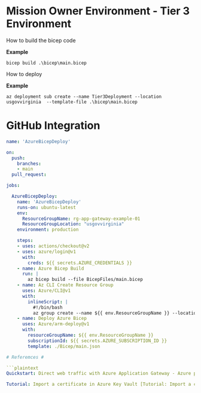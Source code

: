 # Mission Owner Environment - Tier 3 Environment #

How to build the bicep code

**Example** 

```plaintext
bicep build .\bicep\main.bicep
```

How to deploy

**Example**

```plaintext
az deployment sub create --name Tier3Deployment --location usgovvirginia  --template-file .\bicep\main.bicep
```

# GitHub Integration #

```Yaml
name: 'AzureBicepDeploy'

on:
  push:
    branches:
    - main
  pull_request:

jobs:

  AzureBicepDeploy:
    name: 'AzureBicepDeploy'
    runs-on: ubuntu-latest
    env:
      ResourceGroupName: rg-app-gateway-example-01
      ResourceGroupLocation: "usgovvirginia"
    environment: production

    steps:
    - uses: actions/checkout@v2
    - uses: azure/login@v1
      with:
        creds: ${{ secrets.AZURE_CREDENTIALS }}
    - name: Azure Bicep Build
      run: |
        az bicep build --file BicepFiles/main.bicep
    - name: Az CLI Create Resource Group
      uses: Azure/CLI@v1
      with:
        inlineScript: |
          #!/bin/bash
          az group create --name ${{ env.ResourceGroupName }} --location ${{ env.ResourceGroupLocation }}
    - name: Deploy Azure Bicep
      uses: Azure/arm-deploy@v1
      with:
        resourceGroupName: ${{ env.ResourceGroupName }}
        subscriptionId: ${{ secrets.AZURE_SUBSCRIPTION_ID }}
        template: ./Bicep/main.json

# Referemces #

```plaintext
Quickstart: Direct web traffic with Azure Application Gateway - Azure portal [Quickstart: Direct web traffic with Azure Application Gateway - Azure portal] (https://docs.microsoft.com/en-us/samples/azure-samples/application-gateway-dotnet-manage-simple-application-gateways/getting-started-on-managing-simple-application-gateways-in-c/).

Tutorial: Import a certificate in Azure Key Vault [Tutorial: Import a certificate in Azure Key Vault] (https://docs.microsoft.com/en-us/azure/key-vault/certificates/tutorial-import-certificate).
```
